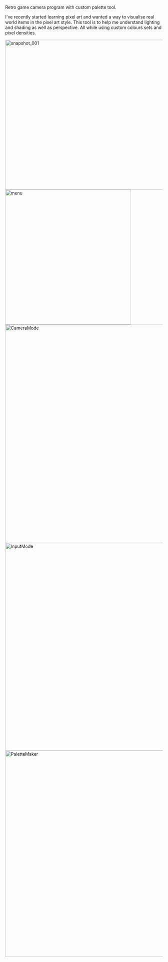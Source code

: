 Retro game camera program with custom palette tool.

I've recently started learning pixel art and wanted a way to visualise real world items in the pixel art style. 
This tool is to help me understand lighting and shading as well as perspective. All while using custom colours sets and pixel densities. 


<img width="640" height="480" alt="snapshot_001" src="https://github.com/user-attachments/assets/4e3dc119-d3d2-4fc7-8043-129d3e7a5f79" />
<img width="402" height="432" alt="menu" src="https://github.com/user-attachments/assets/365f85c7-7583-4279-aef4-c874c9b41dc7" />
<img width="1438" height="699" alt="CameraMode" src="https://github.com/user-attachments/assets/232284ae-bc3e-4459-ad1d-9ffc2c0a1c5c" />
<img width="1304" height="665" alt="InputMode" src="https://github.com/user-attachments/assets/d2f77c45-379e-4f68-b48d-f3c24533b195" />
<img width="1157" height="660" alt="PaletteMaker" src="https://github.com/user-attachments/assets/1da6e03c-d76c-46e3-bfcc-dbab05db8ff7" />
